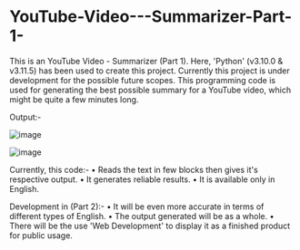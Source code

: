 # YouTube-Video---Summarizer-Part-1-
This is an YouTube Video - Summarizer (Part 1). Here, 'Python' (v3.10.0 &amp; v3.11.5) has been used to create this project. Currently this project is under development for the possible future scopes. 
This programming code is used for generating the best possible summary for a YouTube video, which might be quite a few minutes long.

Output:-

![image](https://github.com/SambitSardar/YouTube-Video---Summarizer-Part-1-/assets/128722106/91391ebd-5592-4a5d-8841-aeda2f0f30ea)

![image](https://github.com/SambitSardar/YouTube-Video---Summarizer-Part-1-/assets/128722106/3a2df327-1d5b-4fb9-b70f-2bbdb556eb67)

Currently, this code:-
 • Reads the text in few blocks then gives it's respective output.
 • It generates reliable results.
 • It is available only in English.

Development in (Part 2):-
 • It will be even more accurate in terms of different types of English.
 • The output generated will be as a whole.
 • There will be the use 'Web Development' to display it as a finished product for public usage.
